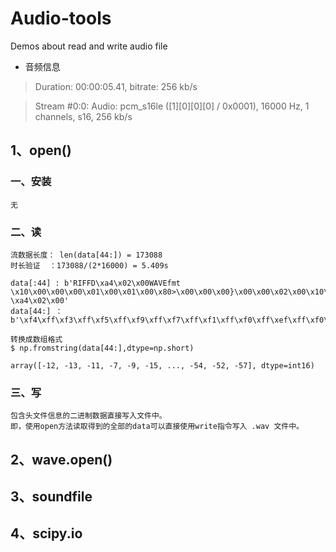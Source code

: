 # Audio-tools
Demos about read and write audio file

- 音频信息

> Duration: 00:00:05.41, bitrate: 256 kb/s

> Stream #0:0: Audio: pcm_s16le ([1][0][0][0] / 0x0001), 16000 Hz, 1 channels, s16, 256 kb/s

## 1、open()

### 一、安装

```
无
```

### 二、读

```
流数据长度： len(data[44:]) = 173088 
时长验证  ：173088/(2*16000) = 5.409s 

data[:44] : b'RIFFD\xa4\x02\x00WAVEfmt \x10\x00\x00\x00\x01\x00\x01\x00\x80>\x00\x00\x00}\x00\x00\x02\x00\x10\x00data \xa4\x02\x00'
data[44:] ：b'\xf4\xff\xf3\xff\xf5\xff\xf9\xff\xf7\xff\xf1\xff\xf0\xff\xef\xff\xf0\xff\xef\xff\xf5\xff\xf4\xff\xfb\xff\xf9\xff\xf4\xff\xf6\xff\xf2\xff\xf5\xff...'
```

```
转换成数组格式
$ np.fromstring(data[44:],dtype=np.short)

array([-12, -13, -11, -7, -9, -15, ..., -54, -52, -57], dtype=int16)
```
### 三、写

```
包含头文件信息的二进制数据直接写入文件中。
即，使用open方法读取得到的全部的data可以直接使用write指令写入 .wav 文件中。
```

## 2、wave.open()



## 3、soundfile



## 4、scipy.io



## 